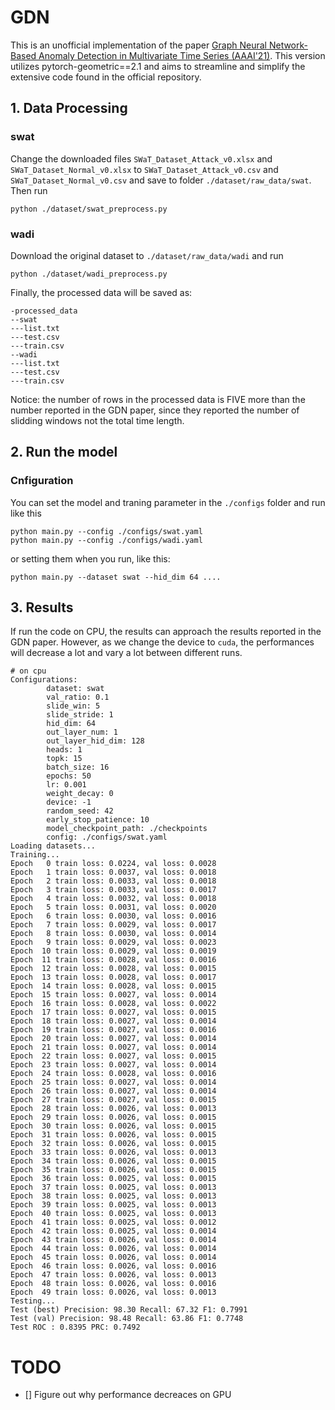# GDN
This is an unofficial implementation of the paper [Graph Neural Network-Based Anomaly Detection in Multivariate Time Series (AAAI'21)](https://arxiv.org/pdf/2106.06947.pdf). This version utilizes pytorch-geometric==2.1 and aims to streamline and simplify the extensive code found in the official repository.

## 1. Data Processing
### swat
Change the downloaded files `SWaT_Dataset_Attack_v0.xlsx` and `SWaT_Dataset_Normal_v0.xlsx` to `SWaT_Dataset_Attack_v0.csv` and `SWaT_Dataset_Normal_v0.csv` and save to folder `./dataset/raw_data/swat`. Then run 
```
python ./dataset/swat_preprocess.py
```
### wadi
Download the original dataset to `./dataset/raw_data/wadi` and run
```
python ./dataset/wadi_preprocess.py
```
Finally, the processed data will be saved as:
```
-processed_data
--swat
---list.txt
---test.csv
---train.csv
--wadi
---list.txt
---test.csv
---train.csv
```
Notice: the number of rows in the processed data is FIVE more than the number reported in the GDN paper, since they reported the number of slidding windows not the total time length.

## 2. Run the model
### Cnfiguration
You can set the model and traning parameter in the `./configs` folder and run like this
```
python main.py --config ./configs/swat.yaml
python main.py --config ./configs/wadi.yaml
```
or setting them when you run, like this:
```
python main.py --dataset swat --hid_dim 64 ....
```

## 3. Results
If run the code on CPU, the results can approach the results reported in the GDN paper. However, as we change the device to `cuda`, the performances will decrease a lot and vary a lot between different runs.

```
# on cpu
Configurations:
        dataset: swat
        val_ratio: 0.1
        slide_win: 5
        slide_stride: 1
        hid_dim: 64
        out_layer_num: 1
        out_layer_hid_dim: 128
        heads: 1
        topk: 15
        batch_size: 16
        epochs: 50
        lr: 0.001
        weight_decay: 0
        device: -1
        random_seed: 42
        early_stop_patience: 10
        model_checkpoint_path: ./checkpoints
        config: ./configs/swat.yaml
Loading datasets...
Training...
Epoch   0 train loss: 0.0224, val loss: 0.0028
Epoch   1 train loss: 0.0037, val loss: 0.0018
Epoch   2 train loss: 0.0033, val loss: 0.0018
Epoch   3 train loss: 0.0033, val loss: 0.0017
Epoch   4 train loss: 0.0032, val loss: 0.0018
Epoch   5 train loss: 0.0031, val loss: 0.0020
Epoch   6 train loss: 0.0030, val loss: 0.0016
Epoch   7 train loss: 0.0029, val loss: 0.0017
Epoch   8 train loss: 0.0030, val loss: 0.0014
Epoch   9 train loss: 0.0029, val loss: 0.0023
Epoch  10 train loss: 0.0029, val loss: 0.0019
Epoch  11 train loss: 0.0028, val loss: 0.0016
Epoch  12 train loss: 0.0028, val loss: 0.0015
Epoch  13 train loss: 0.0028, val loss: 0.0017
Epoch  14 train loss: 0.0028, val loss: 0.0015
Epoch  15 train loss: 0.0027, val loss: 0.0014
Epoch  16 train loss: 0.0028, val loss: 0.0022
Epoch  17 train loss: 0.0027, val loss: 0.0015
Epoch  18 train loss: 0.0027, val loss: 0.0014
Epoch  19 train loss: 0.0027, val loss: 0.0016
Epoch  20 train loss: 0.0027, val loss: 0.0014
Epoch  21 train loss: 0.0027, val loss: 0.0014
Epoch  22 train loss: 0.0027, val loss: 0.0015
Epoch  23 train loss: 0.0027, val loss: 0.0014
Epoch  24 train loss: 0.0028, val loss: 0.0016
Epoch  25 train loss: 0.0027, val loss: 0.0014
Epoch  26 train loss: 0.0027, val loss: 0.0014
Epoch  27 train loss: 0.0027, val loss: 0.0015
Epoch  28 train loss: 0.0026, val loss: 0.0013
Epoch  29 train loss: 0.0026, val loss: 0.0015
Epoch  30 train loss: 0.0026, val loss: 0.0015
Epoch  31 train loss: 0.0026, val loss: 0.0015
Epoch  32 train loss: 0.0026, val loss: 0.0015
Epoch  33 train loss: 0.0026, val loss: 0.0013
Epoch  34 train loss: 0.0026, val loss: 0.0015
Epoch  35 train loss: 0.0026, val loss: 0.0015
Epoch  36 train loss: 0.0025, val loss: 0.0015
Epoch  37 train loss: 0.0025, val loss: 0.0013
Epoch  38 train loss: 0.0025, val loss: 0.0013
Epoch  39 train loss: 0.0025, val loss: 0.0013
Epoch  40 train loss: 0.0025, val loss: 0.0013
Epoch  41 train loss: 0.0025, val loss: 0.0012
Epoch  42 train loss: 0.0025, val loss: 0.0014
Epoch  43 train loss: 0.0026, val loss: 0.0014
Epoch  44 train loss: 0.0026, val loss: 0.0014
Epoch  45 train loss: 0.0026, val loss: 0.0014
Epoch  46 train loss: 0.0026, val loss: 0.0016
Epoch  47 train loss: 0.0026, val loss: 0.0013
Epoch  48 train loss: 0.0026, val loss: 0.0016
Epoch  49 train loss: 0.0026, val loss: 0.0013
Testing...
Test (best) Precision: 98.30 Recall: 67.32 F1: 0.7991
Test (val) Precision: 98.48 Recall: 63.86 F1: 0.7748
Test ROC : 0.8395 PRC: 0.7492
```


# TODO
- [] Figure out why performance decreaces on GPU